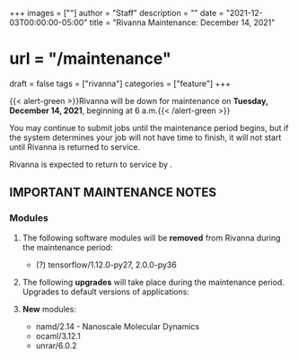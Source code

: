 +++
images = [""]
author = "Staff"
description = ""
date = "2021-12-03T00:00:00-05:00"
title = "Rivanna Maintenance: December 14, 2021"
# url = "/maintenance"
draft = false
tags = ["rivanna"]
categories = ["feature"]
+++

{{< alert-green >}}Rivanna will be down for maintenance on <strong>Tuesday, December 14, 2021</strong>, beginning at 6 a.m.{{< /alert-green >}}

You may continue to submit jobs until the maintenance period begins, but if the system determines your job will not have time to finish, it will not start until Rivanna is returned to service.

Rivanna is expected to return to service by .

## IMPORTANT MAINTENANCE NOTES

### Modules

1. The following software modules will be **removed** from Rivanna during the maintenance period:
    - (?) tensorflow/1.12.0-py27, 2.0.0-py36

2. The following **upgrades** will take place during the maintenance period. Upgrades to default versions of applications:

3. **New** modules:
    - namd/2.14 - Nanoscale Molecular Dynamics
    - ocaml/3.12.1
    - unrar/6.0.2
